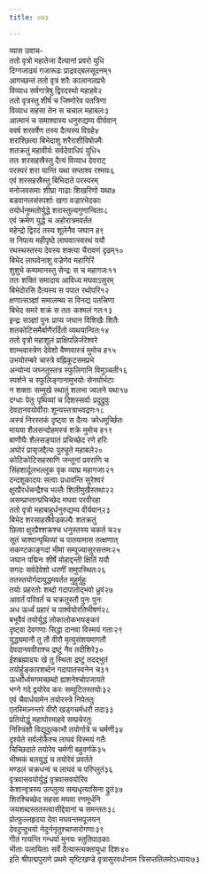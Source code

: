 ```yaml
---
title: ०७३

---
```

व्यास उवाच-  
ततो वृत्रो महातेजा दैत्यानां प्रवरो युधि  
दिग्गजाढ्यं गजारूढः प्राद्रवद्बलसूदनम्१  
आगच्छन्तं ततो वृत्रं शरैः कालानलप्रभैः  
विव्याध सर्वगात्रेषु द्विरदस्थो महाहवे२  
ततो वृत्रस्तु शीर्षं च जिष्णोरेव पतत्रिणा  
विव्याध सहसा तेन स चचाल महाबलः३  
आत्मानं च समाश्वास्य धनुरुद्यम्य वीर्यवान्  
ववर्ष शरवर्षेण तस्य दैत्यस्य विग्रहे४  
शरांश्छित्वा बिभेदाशु शरैराशीविषोपमैः  
शतक्रतुं महावीर्यः सर्वदेवाधिपं युधि५  
ततः शरसहस्रैस्तु दैत्यं विव्याध देवराट्  
परस्परं शरा यान्ति यथा सप्ताश्व रश्मयः६  
एवं शरसहस्रैस्तु बिभिदाते परस्परम्  
मनोजवसमाः शीघ्रा गाढाः शिखरिणो यथा७  
बडवानलसंस्पर्शाः खगा वज्रारभेदकाः  
तयोर्धनुष्मतोर्युद्धे शरास्तुल्यगुणान्विताः८  
एवं क्रमेण युद्धे च अहोरात्रमवर्तत  
महेन्द्रो द्विरदं तस्य शूलेनैव जघान ह९  
स निपत्य महीपृष्ठे लाघवात्स्वरथं ययौ  
रथस्थस्तस्य देवस्य शक्त्या चैरावणं दृढम्१०  
बिभेद लाघवेनाशु वज्रेणेव महागिरिं  
शुशुभे कम्पमानस्तु सेन्द्रः स च महागजः११  
ततः शक्तिं समादाय आविध्य मघवाऽसुरम्  
बिभेदोरसि दैत्यस्य स पपात रथोपरि१२  
क्षणात्सञ्ज्ञां समालम्ब्य स विनद्य पतत्त्रिणा  
बिभेद समरे शक्रं स ततः कश्मलं गतः१३  
इन्द्रः सञ्ज्ञां पुनः प्राप्य जघान विशिखैः शितैः  
शतकोटिसमैर्बाणैरर्दितो व्यथयान्वितः१४  
ततो वृत्रो महाशूलं प्राक्षिपन्निर्जरेश्वरे  
शाम्भवास्त्रेण देवेशो वैष्णवास्त्रं मुमोच ह१५  
उभयोरम्बरे चास्त्रे वह्निकूटसमप्रभे  
अन्योन्यं जघ्नतुस्तत्र स्फुलिगानि विमुञ्चती१६  
स्पर्शने च स्फुलिङ्गानामुभयोः सेनयोर्भटाः  
न शक्ताः सम्मुखे स्थातुं शलभा ज्वलने यथा१७  
दग्धाः पेतुः पृथिव्यां च दिशस्सर्वाः प्रदुद्रुवुः  
देवदानवयोर्वीराः शून्यस्तत्राभवद्रणः१८  
अस्त्रं निरस्तकं दृष्ट्वा स दैत्यः क्रोधमूर्च्छितः  
मायया शैलसन्दोहमस्त्रं शक्रे मुमोच ह१९  
बाणौघैः शैलसङ्घातं प्रचिच्छेद रणे हरिः  
अघोरं प्रासृजद्दैत्यः पुरुहूते महाबले२०  
कोटिकोटिसहस्राणि जन्तूनां प्रवराणि च  
सिंहशार्दूलभल्लूक वृक व्याघ्र महागजाः२१  
दन्दशूकादयः सत्वाः प्रधावन्ति सुरेश्वरं  
क्षुरप्रैरर्धचन्द्रैश्च भल्लैः शिलीमुखैस्तथा२२  
असम्प्राप्तान्प्रचिच्छेद मघवा परवीरहा  
ततो वृत्रो महाबाहुर्धनुरुद्यम्य वीर्यवान्२३  
बिभेद शरसाहस्रैर्वज्रकल्पैः शतक्रतुं  
छित्वा क्षुरप्रैश्शक्रश्च धनुस्तस्य चकर्त च२४  
सूतं चाश्वान्पृथिव्यां च पातयामास तत्क्षणात्  
सकण्टकाङ्गदां भीमां सम्पूज्यासुरसत्तमः२५  
जघान पद्मिनः शीर्षे मोहाद्दन्ती क्षितिं ययौ  
सगदः सर्वदेवेशो धरणीं समुपस्थितः२६  
ततस्तयोर्गदायुद्धमवर्तत मुहुर्मुहुः  
तयोः प्रहरतोः शब्दो गदापातोद्भवो ध्रुवं२७  
आवर्तं परिवर्तं च चक्रतुस्तौ पुनः पुनः  
अध ऊर्ध्वं प्रहारं च पार्श्वयोरतिभीषणं२८  
बभूवैवं तयोर्युद्धं लोकालोकभयङ्करं  
दृष्ट्वा देवगणाः सिद्धा दानवा विस्मयं गताः२९  
युद्ध्यमानौ तु तौ वीरौ मृत्युसंशयमागतौ  
देवदानववीराश्च द्रष्टुं नैव तदीशिरे३०  
ईशब्रह्मादयः खे तु स्थिता द्रष्टुं तदद्भुतं  
तयोर्हुङ्कारशब्देन गदापातस्वनेन च३१  
ऊर्ध्वोर्ध्वमगमच्छब्दो ह्यशनेश्चोपजायते  
भग्ने गदे द्वयोरेव करः सम्पुटितस्तयोः३२  
एवं चैवार्धयामेन तयोरस्त्रे निपेततुः  
एतस्मिन्न्नन्तरे वीरौ खड्गचर्मधरौ तदा३३  
प्रतियोद्धुं महाघोरमाहवे सम्प्रचेरतुः  
निस्त्रिंशौ विद्युदुल्काभौ तयोर्गात्रे च चर्मणी३४  
दृश्येते सर्वलोकैश्च लाघवं विस्मयं गतैः  
चिच्छिदाते तयोरेव चर्मणी बहुवर्णके३५  
भीष्मकं बलयुद्धं च तयोरेवं प्रवर्तते  
मण्डलं चक्रधन्वं च लाघवं च परिप्लुतं३६  
वृत्रवासवयोर्युद्धं वृत्रवासवयोरिव  
केशान्वृत्रस्य उत्प्लुत्य सम्प्रधृत्यासिना द्रुतं३७  
शिरश्चिच्छेद सहसा मघवा रणमूर्धनि  
जयशब्दस्ततस्त्वासीद्देवानां च समन्ततः३८  
प्रोत्फुल्लहृदया देवा मघवन्तमपूजयन्  
देवदुन्दुभयो नेदुर्ननृतुश्चाप्सरोगणाः३९  
गीतं गायन्ति गन्धर्वा मुनयः स्तुतिपाठकाः  
भीताः पलायिताः सर्वे दैत्यास्त्यक्तायुधा दिशः४०  
इति श्रीपाद्मपुराणे प्रथमे सृष्टिखण्डे वृत्रासुरवधोनाम त्रिसप्ततितमोऽध्यायः७३